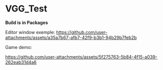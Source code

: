 # VGG_Test
**Build is in Packages**

Editor window exemple:
https://github.com/user-attachments/assets/a35a7b67-afb7-42f9-b3b1-94b29b7feb2b

Game demo: 


https://github.com/user-attachments/assets/5f275763-5b84-4f15-a039-262eab31d4a6


